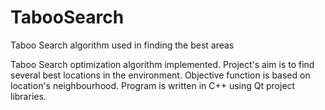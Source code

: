 # TabooSearch
Taboo Search algorithm used in finding the best areas 

Taboo Search optimization algorithm implemented. Project's aim is to find several best locations in the environment.
Objective function is based on location's neighbourhood. Program is written in C++ using Qt project libraries.
